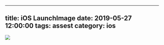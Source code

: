 
---
title: iOS LaunchImage
date: 2019-05-27 12:00:00
tags: assest
category: ios
---

![](/images/ios_launchimage_res_01.png)

